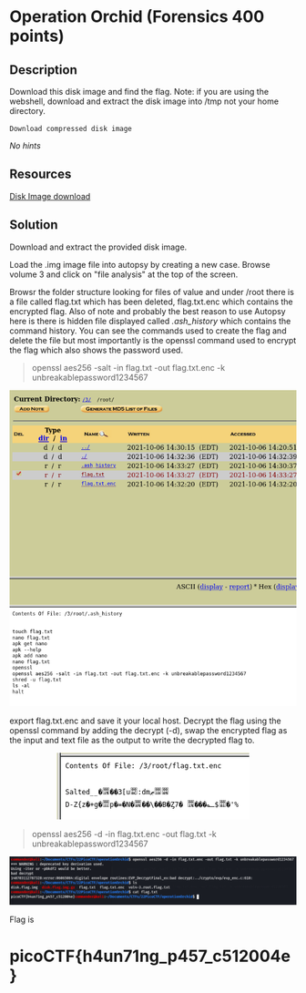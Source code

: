 # Operation Orchid (Forensics 400 points) 

## Description

Download this disk image and find the flag. Note: if you are using the webshell, download and extract the disk image into /tmp not your home directory.

    Download compressed disk image

*No hints*

## Resources

[Disk Image download](https://artifacts.picoctf.net/c/239/disk.flag.img.gz)

## Solution

Download and extract the provided disk image.

Load the .img image file into autopsy by creating a new case. Browse volume 3 and click on "file analysis" at the top of the screen.

Browsr the folder structure looking for files of value and under /root there is a file called flag.txt which has been deleted, flag.txt.enc which contains the encrypted flag. Also of note and probably the best reason to use Autopsy here is there is hidden file displayed called *.ash_history* which contains the command history. You can see the commands used to create the flag and delete the file but most importantly is the openssl command used to encrypt the flag which also shows the password used.

>openssl aes256 -salt -in flag.txt -out flag.txt.enc -k unbreakablepassword1234567

<p align="center"><img src="_images/1.png"></p>

export flag.txt.enc and save it your local host. Decrypt the flag using the openssl command by adding the decrypt (-d), swap the encrypted flag as the input and text file as the output to write the decrypted flag to.

<p align="center"><img src="_images/3.png"></p>

>openssl aes256 -d -in flag.txt.enc -out flag.txt -k unbreakablepassword1234567

<p align="center"><img src="_images/2.png"></p>

Flag is 

# picoCTF{h4un71ng_p457_c512004e}

